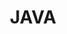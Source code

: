 ---
title: "JAVA"
layout: category
permalink: /pl/java/
author_profile: true
sidebar_main: true
taxonomy: JAVA
---